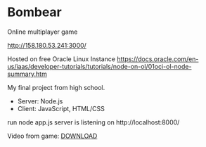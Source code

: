 # Bombear
Online multiplayer game

http://158.180.53.241:3000/

Hosted on free Oracle Linux Instance
https://docs.oracle.com/en-us/iaas/developer-tutorials/tutorials/node-on-ol/01oci-ol-node-summary.htm

My final project from high school.

- Server: Node.js
- Client: JavaScript, HTML/CSS

run node app.js
server is listening on http://localhost:8000/

Video from game: [DOWNLOAD](https://raw.githubusercontent.com/benkosa/Bombear/master/sample_video_of_game.mp4)
